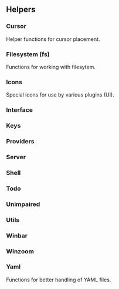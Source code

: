 
## Helpers


### Cursor

Helper functions for cursor placement.

### Filesystem (fs)

Functions for working with filesytem.

### Icons

Special icons for use by various plugins (UI).

### Interface

### Keys

### Providers

### Server

### Shell

### Todo

### Unimpaired

### Utils

### Winbar

### Winzoom

### Yaml

Functions for better handling of YAML files.

